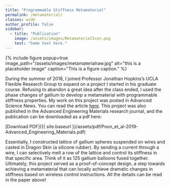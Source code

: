 ```yaml
---
title: "Programmable Stiffness Metamaterial"
permalink: /metamaterial/
classes: wide
author_profile: false
sidebar:
  - title: "Publication"
    image: /assets/images/MetamaterialIcon.png
    text: "Some text here."
---
```


{% include figure popup=true image_path="/assets/images/metamaterialraw.jpg" alt="this is a placeholder image" caption="This is a figure caption." %}

During the summer of 2018, I joined Professor Jonathan Hopkins’s UCLA Flexible Research Group to expand on a project I started in his graduate course. Refusing to abandon a great idea after the class ended, I used the phase changes of gallium to develop a metamaterial with programmable stiffness properties. My work on this project was posted in Advanced Science News. You can read the article [here](https://www.advancedsciencenews.com/phase-changing-metamaterials-a-new-frontier-in-technology/ "here"). This project was also published in the Advanced Engineering Materials research journal, and the publication can be downloaded as a pdf here:

[Download PDF]({{ site.baseurl }}/assets/pdf/Poon_et_al-2019-Advanced_Engineering_Materials.pdf)

Essentially, I constructed lattice of gallium spheres suspended on wires and casted in Dragon Skin (a silicone rubber). By sending a current through a wire, I can selectively melt a row of the lattice and control its stiffness in that specific area. Think of it as 125 gallium balloons fused together. Ultimately, this project served as a proof-of-concept design, a step towards achieving a metamaterial that can locally achieve dramatic changes in stiffness based on wireless control instructions. All the details can be read in the paper above!

